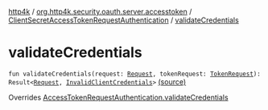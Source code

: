 [http4k](../../index.md) / [org.http4k.security.oauth.server.accesstoken](../index.md) / [ClientSecretAccessTokenRequestAuthentication](index.md) / [validateCredentials](./validate-credentials.md)

# validateCredentials

`fun validateCredentials(request: `[`Request`](../../org.http4k.core/-request/index.md)`, tokenRequest: `[`TokenRequest`](../../org.http4k.security.oauth.server/-token-request/index.md)`): Result<`[`Request`](../../org.http4k.core/-request/index.md)`, `[`InvalidClientCredentials`](../../org.http4k.security.oauth.server/-invalid-client-credentials.md)`>` [(source)](https://github.com/http4k/http4k/blob/master/http4k-security-oauth/src/main/kotlin/org/http4k/security/oauth/server/accesstoken/AccessTokenRequestAuthentication.kt#L18)

Overrides [AccessTokenRequestAuthentication.validateCredentials](../-access-token-request-authentication/validate-credentials.md)


